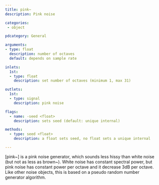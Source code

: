```yaml
---
title: pink~
description: Pink noise

categories:
 - object

pdcategory: General

arguments:
- type: float
  description: number of octaves
  default: depends on sample rate

inlets:
  1st:
  - type: float
    description: set number of octaves (minimum 1, max 31)

outlets:
  1st:
  - type: signal
    description: pink noise

flags:
  - name: -seed <float>
    description: sets seed (default: unique internal)

methods:
  - type: seed <float>
    description: a float sets seed, no float sets a unique internal

---
```


[pink~] is a pink noise generator, which sounds less hissy than white noise (but not as less as brown~). White noise has constant spectral power, but pink noise has constant power per octave and it decrease 3dB per octave. Like other noise objects, this is based on a pseudo random number generator algorithm.

